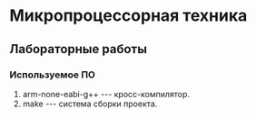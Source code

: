# Микропроцессорная техника

## Лабораторные работы

### Используемое ПО
1. arm-none-eabi-g++ --- кросс-компилятор.
2. make ---  система сборки проекта.